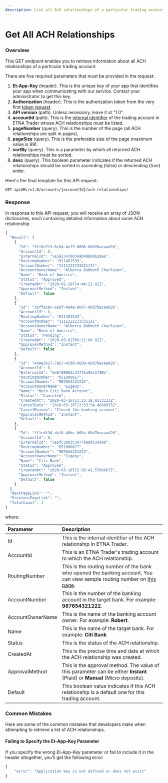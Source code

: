 ```yaml
---
description: List all ACH relationships of a particular trading account
---
```


# Get All ACH Relationships

### Overview

This GET endpoint enables you to retrieve information about all ACH relationships of a particular trading account.

There are five required parameters that must be provided in the request:

1. **Et-App-Key** \(header\). This is the unique key of your app that identifies your app when communicating with our service. Contact your administrator to get this key.
2. **Authorization** \(header\). This is the authorization token from the very first [token request](../authentication/).
3. **API version** \(path\). Unless necessary, leave it at "1.0".
4. **accountId** \(path\). This is the [internal identifier](../user-accounts/list-users-accounts/) of the trading account in ETNA Trader whose ACH relationships must be listed.
5. **pageNumber** \(query\). This is the number of the page \(all ACH relationships are split in pages\).
6. **pageSize** \(query\). This is the preferable size of the page \(maximum value is 99\).
7. **sortBy** \(query\). This is a parameter by which all returned ACH relationships must be sorted.
8. **desc** \(query\). This boolean parameter indicates if the returned ACH relationships should be sorted in ascending \(false\) or descending \(true\) order.

Here's the final template for this API request:

```text
GET apiURL/v1.0/accounts/{accountId}/ach-relationships/
```

### Response

In response to this API request, you will receive an array of JSON dictionaries, each containing detailed information about some ACH relationship.

```javascript
{
  "Result": [
    {
      "Id": "91fde713-6c64-4ef3-0606-08d7bacaad26",
      "AccountId": 0,
      "ExternalId": "5e5927470d34ab4080d629a6",
      "RoutingNumber": "011401533",
      "AccountNumber": "1111222233331111",
      "AccountOwnerName": "Alberta Bobbeth Charleson",
      "Name": "Bank of America",
      "Status": "Approved",
      "CreatedAt": "2020-02-28T14:44:22.82Z",
      "ApprovalMethod": "Instant",
      "Default": false
    },
    {
      "Id": "36ffac9c-668f-484a-0607-08d7bacaad26",
      "AccountId": 0,
      "RoutingNumber": "011401533",
      "AccountNumber": "1111222233331111",
      "AccountOwnerName": "Alberta Bobbeth Charleson",
      "Name": "Bank of America",
      "Status": "Pending",
      "CreatedAt": "2020-03-02T09:21:06.01Z",
      "ApprovalMethod": "Instant",
      "Default": false
    },
    {
      "Id": "40ee3617-7a67-45dd-0609-08d7bacaad26",
      "AccountId": 0,
      "ExternalId": "5e6f80963c3477ba9dc1f98a",
      "RoutingNumber": "051000017",
      "AccountNumber": "987654321222",
      "AccountOwnerName": "Eugeny",
      "Name": "Main Citi Bank Account",
      "Status": "Canceled",
      "CreatedAt": "2020-03-16T13:35:18.0133333Z",
      "CancelDate": "2020-03-16T17:53:54.4806035Z",
      "CancelReason": "Closed the banking account",
      "ApprovalMethod": "Instant",
      "Default": false
    },
    {
      "Id": "ff1cdf34-da10-40bc-060a-08d7bacaad26",
      "AccountId": 0,
      "ExternalId": "5e6fc3093c3477ba9dc2438d",
      "RoutingNumber": "051000017",
      "AccountNumber": "987654321222",
      "AccountOwnerName": "Eugeny",
      "Name": "Citi Bank",
      "Status": "Approved",
      "CreatedAt": "2020-03-16T15:38:41.5766667Z",
      "ApprovalMethod": "Instant",
      "Default": false
    }
  ],
  "NextPageLink": "",
  "PreviousPageLink": "",
  "TotalCount": 4
}
```

where:

| Parameter | Description |
| :--- | :--- |
| Id | This is the internal identifier of the ACH relationship in ETNA Trader. |
| AccountId | This is an ETNA Trader's trading account to which the ACH relationship. |
| RoutingNumber | This is the routing number of the bank who opened the banking account. You can view sample routing number on [this page](https://bankorganizer.com/list-of-routing-numbers/#bank-of-america). |
| AccountNumber | This is the number of the banking account in the target bank. For example: **987654321222**. |
| AccountOwnerName | This is the name of the banking account owner. For example: **Robert**. |
| Name | This is the name of the target bank. For example: **Citi Bank**. |
| Status | This is the status of the ACH relationship. |
| CreatedAt | This is the precise time and date at which the ACH relationship was created. |
| ApprovalMethod | This is the approval method. The value of this parameter can be either **Instant** \(Plaid\) or **Manual** \(Micro deposits\). |
| Default | This boolean value indicates if this ACH relationship is a default one for this trading account. |

### Common Mistakes

Here are some of the common mistakes that developers make when attempting to retrieve a list of ACH relationships. 

#### Failing to Specify the Et-App-Key Parameter

If you specify the wrong Et-App-Key parameter or fail to include it in the header altogether, you'll get the following error:

```javascript
{
    "error": "Application key is not defined or does not exist"
}
```

